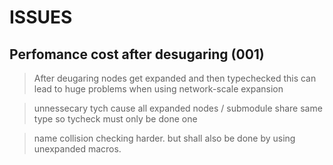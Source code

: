 # ISSUES

## Perfomance cost after desugaring (001)

> After deugaring nodes get expanded and then typechecked
> this can lead to huge problems when using network-scale expansion

> unnessecary tych cause all expanded nodes / submodule share same type so tycheck
> must only be done one

> name collision checking harder. but shall also be done by using unexpanded macros.
